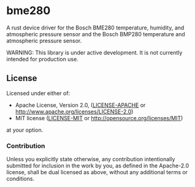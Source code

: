 # bme280

A rust device driver for the Bosch BME280 temperature, humidity, and atmospheric pressure sensor and the Bosch BMP280 temperature and atmospheric pressure sensor.

WARNING: This library is under active development. It is not currently intended
for production use.

## License

Licensed under either of:

 * Apache License, Version 2.0, ([LICENSE-APACHE](LICENSE-APACHE) or http://www.apache.org/licenses/LICENSE-2.0)
 * MIT license ([LICENSE-MIT](LICENSE-MIT) or http://opensource.org/licenses/MIT)

at your option.

### Contribution

Unless you explicitly state otherwise, any contribution intentionally submitted for inclusion in the work by you, as defined in the Apache-2.0 license, shall be dual licensed as above, without any additional terms or conditions.
